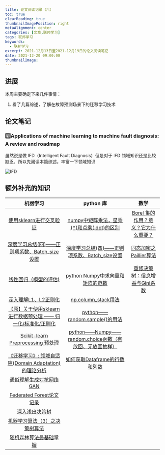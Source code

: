 ```yaml
---
title: 论文阅读记录（六）
toc: true
clearReading: true
thumbnailImagePosition: right
metaAlignment: center
categories: [文章,联邦学习]
tags: 联邦学习
keywords:
  - 联邦学习
excerpt: 2021-12月13日至2021-12月19日的论文阅读笔记
date: 2021-12-20 09:00:00
thumbnailImage:
---
```

<!-- toc -->

## 进展

本周主要确定下来几件事情：

1. 看了几篇综述，了解在故障预测场景下的迁移学习技术

## 论文笔记

### :one:Applications of machine learning to machine fault diagnosis: A review and roadmap

虽然说是做 IFD（Intelligent Fault Diagnosis）但是对于 IFD 领域知识还是比较缺乏，所以先阅读本篇综述，丰富一下领域知识

![IFD](https://cdn.jsdelivr.net/gh/pineapple-man/blogImage@main/image/DevelopmentAndMilestonesOfIFD.png)



## 额外补充的知识

|                           机器学习                           |                          python 库                           |                             数学                             |
| :----------------------------------------------------------: | :----------------------------------------------------------: | :----------------------------------------------------------: |
| [使用sklearn进行交叉验证](https://www.cnblogs.com/jiaxin359/p/8552800.html) | [numpy中矩阵乘法，星乘(*)和点乘(.dot)的区别](https://blog.csdn.net/like4501/article/details/79753346) | [Borel 集的作用？意义？它为什么重要？](https://www.zhihu.com/question/33991971) |
| [深度学习总结(四)——正则项系数、Batch_size设置](https://blog.csdn.net/manong_wxd/article/details/78734856) | [深度学习总结(四)——正则项系数、Batch_size设置](https://blog.csdn.net/manong_wxd/article/details/78734856) | [同态加密之Paillier算法](https://blog.csdn.net/qq_40589204/article/details/116310125) |
| [线性回归（模型的评估)](https://zhuanlan.zhihu.com/p/137373871) | [python Numpy中求向量和矩阵的范数](https://blog.csdn.net/qq_35154529/article/details/82754157) | [重修决策树：信息增益与Gini系数](https://chriszhangcx.github.io/%E9%87%8D%E4%BF%AE%E5%86%B3%E7%AD%96%E6%A0%91%EF%BC%9A%E4%BF%A1%E6%81%AF%E5%A2%9E%E7%9B%8A%E4%B8%8EGini%E7%B3%BB%E6%95%B0/) |
| [深入理解L1、L2正则化 ](https://www.cnblogs.com/zingp/p/10375691.html) | [np.column_stack用法](https://blog.csdn.net/weixin_38632246/article/details/86713078) |                                                              |
| [【原】关于使用sklearn进行数据预处理 —— 归一化/标准化/正则化](https://www.cnblogs.com/chaosimple/p/4153167.html) | [python——random.sample()的用法](https://www.cnblogs.com/fish-101/p/11339909.html) |                                                              |
| [Scikit-learn Preprocessing 预处理](https://blog.csdn.net/Dream_angel_Z/article/details/49406573) | [python——Numpy——random.choice函数（有放回、无放回抽样）](https://blog.csdn.net/huangguohui_123/article/details/104737108) |                                                              |
| [《迁移学习》: 领域自适应(Domain Adaptation)的理论分析](https://zhuanlan.zhihu.com/p/50710267) | [如何获取Dataframe的行数和列数](https://blog.csdn.net/lwgkzl/article/details/80988126) |                                                              |
| [通俗理解生成对抗网络GAN](https://zhuanlan.zhihu.com/p/33752313) |                                                              |                                                              |
| [Federated Forest论文记录](https://icode.best/i/58349933163661) |                                                              |                                                              |
|   [深入浅出决策树](https://zhuanlan.zhihu.com/p/59484953)    |                                                              |                                                              |
| [机器学习算法（3）之决策树算法](https://blog.csdn.net/qq_20412595/article/details/82048795) |                                                              |                                                              |
| [随机森林算法最基础掌握](https://blog.csdn.net/duyibo123/article/details/111223539) |                                                              |                                                              |

